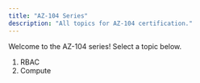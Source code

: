 ```yaml
---
title: "AZ-104 Series"
description: "All topics for AZ-104 certification."
---
```

Welcome to the AZ-104 series! Select a topic below.
  1. RBAC
  2. Compute
  